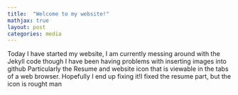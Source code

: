 ```yaml
---
title:  "Welcome to my website!"
mathjax: true
layout: post
categories: media
---
```


Today I have started my website, I am currently messing around with the Jekyll code though I have been having problems with inserting images into github
Particularly the Resume and website icon that is viewable in the tabs of a web browser. Hopefully I end up fixing it!I fixed the resume part, but the icon is rought man
